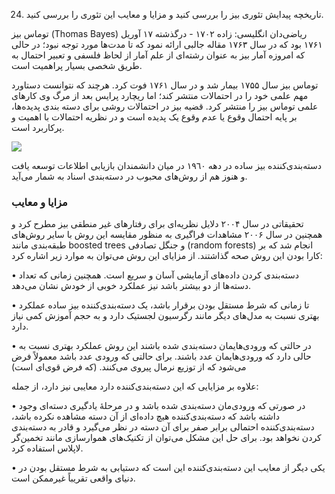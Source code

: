  24. تاریخچه پیدایش تئوری بیز را بررسی کنید و مزایا و معایب این تئوری را بررسی کنید.

توماس بیز (Thomas Bayes) ریاضی‌دان انگلیسی:  زاده ۱۷۰۲ - درگذشته ۱۷ آوریل ۱۷۶۱ بود که  در سال ۱۷۶۳ مقاله جالبی ارائه نمود که تا مدت‌ها مورد توجه نبود؛ در حالی که امروزه آمار بیز به عنوان رشته‌ای از علم آمار از لحاظ فلسفی و تعبیر احتمال به طریق شخصی بسیار پراهمیت است.

توماس بیز سال ۱۷۵۵ بیمار شد و در سال ۱۷۶۱ فوت کرد. هرچند که نتوانست دستاورد مهم علمی خود را در احتمالات منتشر کند؛ اما ریچارد پرایس بعد از مرگ وی کارهای علمی توماس بیز را منتشر کرد. قضیه بیز در احتمالات روشی برای دسته بندی پدیده‌ها، بر پایه احتمال وقوع یا عدم وقوع یک پدیده‌ است و در نظریه احتمالات با اهمیت و پرکاربرد است.

![ ](1.jpg)

دسته‌بندی‌کننده بیز ساده  در دهه ١٩٦٠ در میان دانشمندان بازیابی اطلاعات توسعه یافت و هنوز هم از روش‌های محبوب در دسته‌بندی اسناد به شمار می‌آید.

### مزایا و معایب

تحقیقاتی در سال ۲۰۰۴ دلایل نظریه‌ای برای رفتارهای غیر منطقی بیز مطرح کرد و همچنین در سال ۲۰۰۶ مشاهدات فراگیری به منظور مقایسه این روش با سایر روش‌های طبقه‌بندی مانند boosted trees و جنگل تصادفی (random forests) انجام شد که بر کارا بودن این روش صحه گذاشتند. 
از مزایای این روش می‌توان به موارد زیر اشاره کرد: 

•	دسته‌بندی کردن داده‌های آزمایشی آسان و سریع است. همچنین زمانی که تعداد دسته‌ها از دو بیشتر باشد نیز عملکرد خوبی از خودش نشان می‌دهد.

•	تا زمانی که شرط مستقل بودن برقرار باشد، یک دسته‌بندی‌کننده بیز ساده عملکرد بهتری نسبت به مدل‌های دیگر مانند رگرسیون لجستیک دارد و به حجم آموزش کمی نیاز دارد.

•	در حالتی که ورودی‌هایمان دسته‌بندی شده باشند این روش عملکرد بهتری نسبت به حالی دارد که ورودی‌هایمان عدد باشند. برای حالتی که ورودی عدد باشد معمولاً فرض می‌شود که از توزیع نرمال پیروی می‌کنند. (که فرض قوی‌ای است)

علاوه بر مزایایی که این دسته‌بندی‌کننده دارد معایبی نیز دارد، از جمله: 

•	در صورتی که ورودی‌مان دسته‌بندی شده باشد و در مرحلهٔ یادگیری دسته‌ای وجود داشته باشد که دسته‌بندی‌کننده هیچ داده‌ای از آن دسته مشاهده نکرده باشد، دسته‌بندی‌کننده احتمالی برابر صفر برای آن دسته در نظر می‌گیرد و قادر به دسته‌بندی کردن نخواهد بود. برای حل این مشکل می‌توان از تکنیک‌های هموارسازی مانند تخمین‌گر لاپلاس استفاده کرد.

•	یکی دیگر از معایب این دسته‌بندی‌کننده این است که دستیابی به شرط مستقل بودن در دنیای واقعی تقریباً غیرممکن است.









</div>
